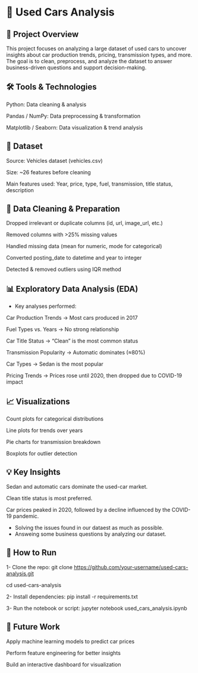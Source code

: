 # 🚗 Used Cars Analysis
## 📌 Project Overview

This project focuses on analyzing a large dataset of used cars to uncover insights about car production trends, pricing, transmission types, and more. The goal is to clean, preprocess, and analyze the dataset to answer business-driven questions and support decision-making.

## 🛠️ Tools & Technologies

Python: Data cleaning & analysis

Pandas / NumPy: Data preprocessing & transformation

Matplotlib / Seaborn: Data visualization & trend analysis

## 📂 Dataset

Source: Vehicles dataset (vehicles.csv)

Size: ~26 features before cleaning

Main features used: Year, price, type, fuel, transmission, title status, description

## 🔎 Data Cleaning & Preparation

Dropped irrelevant or duplicate columns (id, url, image_url, etc.)

Removed columns with >25% missing values

Handled missing data (mean for numeric, mode for categorical)

Converted posting_date to datetime and year to integer

Detected & removed outliers using IQR method

## 📊 Exploratory Data Analysis (EDA)

- Key analyses performed:

Car Production Trends → Most cars produced in 2017

Fuel Types vs. Years → No strong relationship

Car Title Status → “Clean” is the most common status

Transmission Popularity → Automatic dominates (≈80%)

Car Types → Sedan is the most popular

Pricing Trends → Prices rose until 2020, then dropped due to COVID-19 impact

## 📈 Visualizations

Count plots for categorical distributions

Line plots for trends over years

Pie charts for transmission breakdown

Boxplots for outlier detection

## 💡 Key Insights

Sedan and automatic cars dominate the used-car market.

Clean title status is most preferred.

Car prices peaked in 2020, followed by a decline influenced by the COVID-19 pandemic.
 - Solving the issues found in our dataest as much as possible.
 - Answeing some business questions by analyzing our dataset.

## 🚀 How to Run

1- Clone the repo:
  git clone https://github.com/your-username/used-cars-analysis.git
  
  cd used-cars-analysis

2- Install dependencies:
   pip install -r requirements.txt

3- Run the notebook or script:
   jupyter notebook used_cars_analysis.ipynb
## 📌 Future Work

Apply machine learning models to predict car prices

Perform feature engineering for better insights

Build an interactive dashboard for visualization
  

